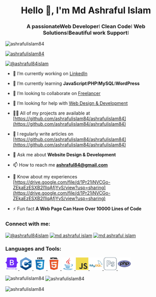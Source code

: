 <h1 align="center">Hello 👋, I'm Md Ashraful Islam</h1>
<h3 align="center">A passionateWeb Developerǀ Clean Codeǀ Web SolutionsǀBeautiful work Supportǀ</h3>

<p align="left"> <img src="https://komarev.com/ghpvc/?username=ashrafulislam84&label=Profile%20views&color=0e75b6&style=flat" alt="ashrafulislam84" /> </p>

<p align="left"> <a href="https://github.com/ryo-ma/github-profile-trophy"><img src="https://github-profile-trophy.vercel.app/?username=ashrafulislam84" alt="ashrafulislam84" /></a> </p>

<p align="left"> <a href="https://twitter.com/@ashraful84islam" target="blank"><img src="https://img.shields.io/twitter/follow/@ashraful84islam?logo=twitter&style=for-the-badge" alt="@ashraful84islam" /></a> </p>

- 🔭 I’m currently working on [LinkedIn](https://www.linkedin.com/in/md-ashraful-islam-5a5822107/)

- 🌱 I’m currently learning **JavaScriptǀPHPǀMySQLǀWordPress**

- 👯 I’m looking to collaborate on [Freelancer](https://www.freelancer.com/u/devashraf84)

- 🤝 I’m looking for help with [Web Design & Development](https://github.com/ashrafulislam84/ashrafulislam84)

- 👨‍💻 All of my projects are available at [https://github.com/ashrafulislam84/ashrafulislam84](https://github.com/ashrafulislam84/ashrafulislam84)

- 📝 I regularly write articles on [https://github.com/ashrafulislam84/ashrafulislam84](https://github.com/ashrafulislam84/ashrafulislam84)

- 💬 Ask me about **Website Design & Development**

- 📫 How to reach me **ashraful84@gmail.com**

- 📄 Know about my experiences [https://drive.google.com/file/d/1Pr21iNVCGo-ZEkaEzESXB2l1lqAfjYvS/view?usp=sharing](https://drive.google.com/file/d/1Pr21iNVCGo-ZEkaEzESXB2l1lqAfjYvS/view?usp=sharing)

- ⚡ Fun fact **A Web Page Can Have Over 10000 Lines of Code**

<h3 align="left">Connect with me:</h3>
<p align="left">
<a href="https://twitter.com/@ashraful84islam" target="blank"><img align="center" src="https://raw.githubusercontent.com/rahuldkjain/github-profile-readme-generator/master/src/images/icons/Social/twitter.svg" alt="@ashraful84islam" height="30" width="40" /></a>
<a href="https://linkedin.com/in/md ashraful islam" target="blank"><img align="center" src="https://raw.githubusercontent.com/rahuldkjain/github-profile-readme-generator/master/src/images/icons/Social/linked-in-alt.svg" alt="md ashraful islam" height="30" width="40" /></a>
<a href="https://fb.com/md ashraful islam" target="blank"><img align="center" src="https://raw.githubusercontent.com/rahuldkjain/github-profile-readme-generator/master/src/images/icons/Social/facebook.svg" alt="md ashraful islam" height="30" width="40" /></a>
</p>

<h3 align="left">Languages and Tools:</h3>
<p align="left"> <a href="https://getbootstrap.com" target="_blank" rel="noreferrer"> <img src="https://raw.githubusercontent.com/devicons/devicon/master/icons/bootstrap/bootstrap-plain-wordmark.svg" alt="bootstrap" width="40" height="40"/> </a> <a href="https://www.w3schools.com/cpp/" target="_blank" rel="noreferrer"> <img src="https://raw.githubusercontent.com/devicons/devicon/master/icons/cplusplus/cplusplus-original.svg" alt="cplusplus" width="40" height="40"/> </a> <a href="https://www.w3schools.com/css/" target="_blank" rel="noreferrer"> <img src="https://raw.githubusercontent.com/devicons/devicon/master/icons/css3/css3-original-wordmark.svg" alt="css3" width="40" height="40"/> </a> <a href="https://www.w3.org/html/" target="_blank" rel="noreferrer"> <img src="https://raw.githubusercontent.com/devicons/devicon/master/icons/html5/html5-original-wordmark.svg" alt="html5" width="40" height="40"/> </a> <a href="https://www.java.com" target="_blank" rel="noreferrer"> <img src="https://raw.githubusercontent.com/devicons/devicon/master/icons/java/java-original.svg" alt="java" width="40" height="40"/> </a> <a href="https://developer.mozilla.org/en-US/docs/Web/JavaScript" target="_blank" rel="noreferrer"> <img src="https://raw.githubusercontent.com/devicons/devicon/master/icons/javascript/javascript-original.svg" alt="javascript" width="40" height="40"/> </a> <a href="https://www.mysql.com/" target="_blank" rel="noreferrer"> <img src="https://raw.githubusercontent.com/devicons/devicon/master/icons/mysql/mysql-original-wordmark.svg" alt="mysql" width="40" height="40"/> </a> <a href="https://www.photoshop.com/en" target="_blank" rel="noreferrer"> <img src="https://raw.githubusercontent.com/devicons/devicon/master/icons/photoshop/photoshop-line.svg" alt="photoshop" width="40" height="40"/> </a> <a href="https://www.php.net" target="_blank" rel="noreferrer"> <img src="https://raw.githubusercontent.com/devicons/devicon/master/icons/php/php-original.svg" alt="php" width="40" height="40"/> </a> </p>

<p><img align="left" src="https://github-readme-stats.vercel.app/api/top-langs?username=ashrafulislam84&show_icons=true&locale=en&layout=compact" alt="ashrafulislam84" /></p>

<p>&nbsp;<img align="center" src="https://github-readme-stats.vercel.app/api?username=ashrafulislam84&show_icons=true&locale=en" alt="ashrafulislam84" /></p>

<p><img align="center" src="https://github-readme-streak-stats.herokuapp.com/?user=ashrafulislam84&" alt="ashrafulislam84" /></p>
